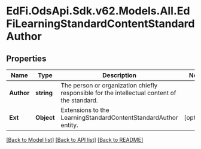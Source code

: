 # EdFi.OdsApi.Sdk.v62.Models.All.EdFiLearningStandardContentStandardAuthor

## Properties

Name | Type | Description | Notes
------------ | ------------- | ------------- | -------------
**Author** | **string** | The person or organization chiefly responsible for the intellectual content of the standard. | 
**Ext** | **Object** | Extensions to the LearningStandardContentStandardAuthor entity. | [optional] 

[[Back to Model list]](../../README.md#documentation-for-models) [[Back to API list]](../../README.md#documentation-for-api-endpoints) [[Back to README]](../../README.md)

